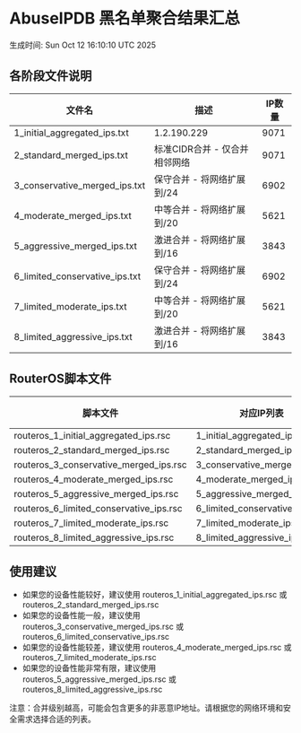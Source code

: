 # AbuseIPDB 黑名单聚合结果汇总
生成时间: Sun Oct 12 16:10:10 UTC 2025

## 各阶段文件说明

| 文件名 | 描述 | IP数量 |
|--------|------|--------|
| 1_initial_aggregated_ips.txt | 1.2.190.229 | 9071 |
| 2_standard_merged_ips.txt | 标准CIDR合并 - 仅合并相邻网络 | 9071 |
| 3_conservative_merged_ips.txt | 保守合并 - 将网络扩展到/24 | 6902 |
| 4_moderate_merged_ips.txt | 中等合并 - 将网络扩展到/20 | 5621 |
| 5_aggressive_merged_ips.txt | 激进合并 - 将网络扩展到/16 | 3843 |
| 6_limited_conservative_ips.txt | 保守合并 - 将网络扩展到/24 | 6902 |
| 7_limited_moderate_ips.txt | 中等合并 - 将网络扩展到/20 | 5621 |
| 8_limited_aggressive_ips.txt | 激进合并 - 将网络扩展到/16 | 3843 |

## RouterOS脚本文件

| 脚本文件 | 对应IP列表 | IP数量 |
|----------|------------|--------|
| routeros_1_initial_aggregated_ips.rsc | 1_initial_aggregated_ips.txt | 9071 |
| routeros_2_standard_merged_ips.rsc | 2_standard_merged_ips.txt | 9071 |
| routeros_3_conservative_merged_ips.rsc | 3_conservative_merged_ips.txt | 6902 |
| routeros_4_moderate_merged_ips.rsc | 4_moderate_merged_ips.txt | 5621 |
| routeros_5_aggressive_merged_ips.rsc | 5_aggressive_merged_ips.txt | 3843 |
| routeros_6_limited_conservative_ips.rsc | 6_limited_conservative_ips.txt | 6902 |
| routeros_7_limited_moderate_ips.rsc | 7_limited_moderate_ips.txt | 5621 |
| routeros_8_limited_aggressive_ips.rsc | 8_limited_aggressive_ips.txt | 3843 |

## 使用建议

- 如果您的设备性能较好，建议使用 routeros_1_initial_aggregated_ips.rsc 或 routeros_2_standard_merged_ips.rsc
- 如果您的设备性能一般，建议使用 routeros_3_conservative_merged_ips.rsc 或 routeros_6_limited_conservative_ips.rsc
- 如果您的设备性能较差，建议使用 routeros_4_moderate_merged_ips.rsc 或 routeros_7_limited_moderate_ips.rsc
- 如果您的设备性能非常有限，建议使用 routeros_5_aggressive_merged_ips.rsc 或 routeros_8_limited_aggressive_ips.rsc

注意：合并级别越高，可能会包含更多的非恶意IP地址。请根据您的网络环境和安全需求选择合适的列表。
